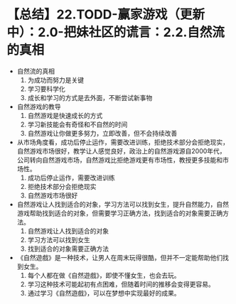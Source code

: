 # 【总结】22.TODD-赢家游戏（更新中）：2.0-把妹社区的谎言：2.2.自然流的真相

-   自然流的真相
    1.  为成功而努力是关键
    2.  学习要科学化
    3.  成长和学习的方式是去外面，不断尝试新事物
-   自然游戏的教导
    1.  自然游戏是快速成长的方式
    2.  学习新技能会有奇怪和不自然的时间
    3.  自然游戏让你做更多努力，立即改善，但不会持续改善
-   从市场角度看，成功后停止运作，需要改进训练，拒绝技术部分会拒绝现实，自然游戏市场很好，教学让人感觉良好，政治上的自然游戏源自2000年代，公司转向自然游戏市场，自然游戏比拒绝游戏更有市场性，教授更多技能和市场性。
    1.  成功后停止运作，需要改进训练
    2.  拒绝技术部分会拒绝现实
    3.  自然游戏市场很好
-   自然游戏让人找到适合的对象，学习方法可以找到女生，提升自然能力，自然游戏帮助找到适合的对象，但需要学习正确方法，找到适合的对象需要正确方法。
    1.  自然游戏让人找到适合的对象
    2.  学习方法可以找到女生
    3.  找到适合的对象需要正确方法
-   《自然遊戲》是一种技术，让男人在周末玩得很酷，但并不一定能帮助他们找到女生。
    1.  每个人都在做《自然遊戲》，即使不懂女生，也会去玩。
    2.  学习这种技术可能起初有点困难，但随着时间的推移会变得更容易。
    3.  通过学习《自然遊戲》，可以在梦想中实现最好的成果。